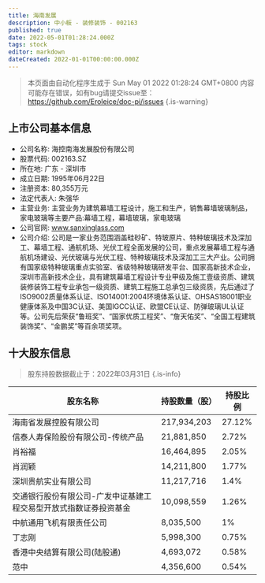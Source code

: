 ```yaml
---
title: 海南发展
description: 中小板 - 装修装饰 - 002163
published: true
date: 2022-05-01T01:28:24.000Z
tags: stock
editor: markdown
dateCreated: 2022-01-01T00:00:00.000Z
---
```


> 本页面由自动化程序生成于 Sun May 01 2022 01:28:24 GMT+0800
> 内容可能存在错误，如有bug请提交issue至：https://github.com/Eroleice/doc-pi/issues
{.is-warning}

## 上市公司基本信息
- 公司名称: 海控南海发展股份有限公司
- 股票代码: 002163.SZ
- 所在地: 广东 - 深圳市
- 成立日期: 1995年06月22日
- 注册资本: 80,355万元
- 法定代表人: 朱强华
- 主营业务: 主营业务为建筑幕墙工程设计，施工和生产，销售幕墙玻璃制品，家电玻璃等主要产品:幕墙工程，幕墙玻璃，家电玻璃
- 公司官网: www.sanxinglass.com
- 公司介绍: 公司是一家业务范围涵盖硅砂矿、特玻原片、特种玻璃技术及深加工、幕墙工程、通航机场、光伏工程全面发展的公司，重点发展幕墙工程与通航机场建设、光伏玻璃与光伏工程、特种玻璃技术及深加工三大产业。公司拥有国家级特种玻璃重点实验室、省级特种玻璃研发平台、国家高新技术企业，深圳市高新技术企业，具有建筑幕墙工程设计专业甲级及施工壹级资质、建筑装修装饰工程专业承包一级资质、建筑工程施工总承包三级资质，先后通过了ISO9002质量体系认证、ISO14001:2004环境体系认证、OHSAS18001职业健康体系及中国3C认证、美国IGCC认证、欧盟CE认证、防弹玻璃UL认证等。公司先后荣获“鲁班奖”、“国家优质工程奖”、“詹天佑奖”、“全国工程建筑装饰奖”、“金鹏奖”等百余项奖项。


## 十大股东信息
> 股东持股数据截止于：2022年03月31日
{.is-info}

| 股东名称 | 持股数量（股） | 持股比例 |
| --- | --- | --- |
| 海南省发展控股有限公司 | 217,934,203 | 27.12% |
| 信泰人寿保险股份有限公司-传统产品 | 21,881,850 | 2.72% |
| 肖裕福 | 16,464,895 | 2.05% |
| 肖润颖 | 14,211,800 | 1.77% |
| 深圳贵航实业有限公司 | 11,217,716 | 1.4% |
| 交通银行股份有限公司-广发中证基建工程交易型开放式指数证券投资基金 | 10,098,559 | 1.26% |
| 中航通用飞机有限责任公司 | 8,035,500 | 1% |
| 丁志刚 | 5,998,300 | 0.75% |
| 香港中央结算有限公司(陆股通) | 4,693,072 | 0.58% |
| 范中 | 4,356,600 | 0.54% |




